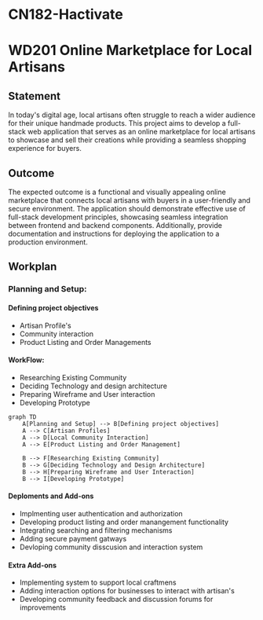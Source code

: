 # CN182-Hactivate

# WD201 Online Marketplace for Local Artisans
## Statement
In today's digital age, local artisans often struggle to reach a wider audience for their unique handmade products. This project aims to develop a full-stack web application that serves as an online marketplace for local artisans to showcase and sell their creations while providing a seamless shopping experience for buyers.
## Outcome
The expected outcome is a functional and visually appealing online marketplace that connects local artisans with buyers in a user-friendly and secure environment. The application should demonstrate effective use of full-stack development principles, showcasing seamless integration between frontend and backend components. Additionally, provide documentation and instructions for deploying the application to a production environment.

## Workplan
### Planning and Setup:
#### Defining project objectives
- Artisan Profile's
- Community interaction
- Product Listing and Order Managements
#### WorkFlow:
- Researching Existing Community
- Deciding Technology and design architecture
- Preparing Wireframe and User interaction
- Developing Prototype

```mermaid
graph TD
    A[Planning and Setup] --> B[Defining project objectives]
    A --> C[Artisan Profiles]
    A --> D[Local Community Interaction]
    A --> E[Product Listing and Order Management]

    B --> F[Researching Existing Community]
    B --> G[Deciding Technology and Design Architecture]
    B --> H[Preparing Wireframe and User Interaction]
    B --> I[Developing Prototype]
```
#### Deploments and Add-ons
- Implmenting user authentication and authorization
- Developing product listing and order manangement functionality
- Integrating searching and filtering mechanisms
- Adding secure payment gatways
- Devloping community disscusion and interaction system

#### Extra Add-ons
- Implementing system to support local craftmens
- Adding interaction options for businesses to interact with artisan's
- Developing community feedback and discussion forums for improvements
